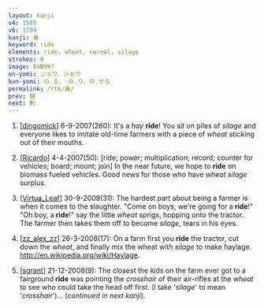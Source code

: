 ```yaml
---
layout: kanji
v4: 1585
v6: 1709
kanji: 乗
keyword: ride
elements: ride, wheat, cereal, silage
strokes: 9
image: E4B997
on-yomi: ジョウ、ショウ
kun-yomi: の.る、-の.り、の.せる
permalink: /rtk/乗/
prev: 錘
next: 剰
---
```


1) [<a href="http://kanji.koohii.com/profile/dingomick">dingomick</a>] 6-9-2007(260): It&#039;s a <em>hay</em> <strong>ride</strong>! You sit on piles of <em>silage</em> and everyone likes to imitate old-time farmers with a piece of <em>wheat</em> sticking out of their mouths.

2) [<a href="http://kanji.koohii.com/profile/Ricardo">Ricardo</a>] 4-4-2007(50): [ride; power; multiplication; record; counter for vehicles; board; mount; join] In the near future, we hope to <strong>ride</strong> on biomass fueled vehicles. Good news for those who have <em>wheat</em> <em>silage</em> surplus.

3) [<a href="http://kanji.koohii.com/profile/Virtua_Leaf">Virtua_Leaf</a>] 30-9-2009(31): The hardest part about being a farmer is when it comes to the slaughter. &quot;Come on boys, we&#039;re going for a<strong> ride</strong>!&quot; &quot;Oh boy, a<strong> ride</strong>!&quot; say the little <em>wheat</em> sprigs, hopping onto the tractor. The farmer then takes them off to become <em>silage</em>, tears in his eyes.

4) [<a href="http://kanji.koohii.com/profile/zz_alex_zz">zz_alex_zz</a>] 26-3-2008(17): On a farm first you <strong>ride</strong> the tractor, cut down the <em>wheat</em>, and finally mix the wheat with <em>silage</em> to make haylage. <a href="http://en.wikipedia.org/wiki/Haylage">http://en.wikipedia.org/wiki/Haylage</a>.

5) [<a href="http://kanji.koohii.com/profile/sgrant">sgrant</a>] 21-12-2008(9): The closest the kids on the farm ever got to a fairground<strong> ride</strong> was pointing the <em>crosshair</em> of their air-rifles at the <em>wheat</em> to see who could take the head off first. (I take &#039;<em>silage</em>&#039; to mean &#039;<em>crosshair</em>&#039;)... (<em>continued in next kanji</em>).

